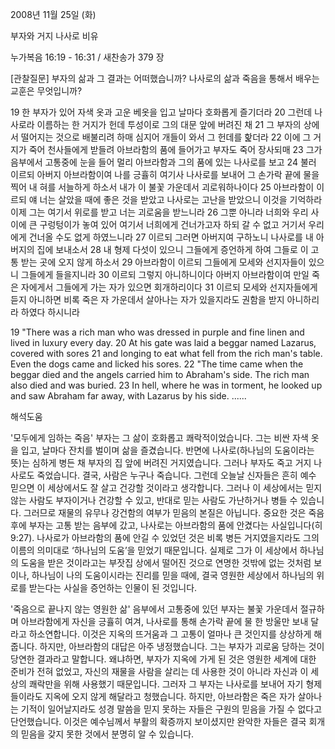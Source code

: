 2008년 11월 25일 (화)

부자와 거지 나사로 비유



누가복음 16:19 - 16:31 / 새찬송가 379 장


[관찰질문]
부자의 삶과 그 결과는 어떠했습니까?
나사로의 삶과 죽음을 통해서 배우는 교훈은 무엇입니까?  

19 한 부자가 있어 자색 옷과 고운 베옷을 입고 날마다 호화롭게 즐기더라 
20 그런데 나사로라 이름하는 한 거지가 헌데 투성이로 그의 대문 앞에 버려진 채 
21 그 부자의 상에서 떨어지는 것으로 배불리려 하매 심지어 개들이 와서 그 헌데를 핥더라 
22 이에 그 거지가 죽어 천사들에게 받들려 아브라함의 품에 들어가고 부자도 죽어 장사되매 
23 그가 음부에서 고통중에 눈을 들어 멀리 아브라함과 그의 품에 있는 나사로를 보고 
24 불러 이르되 아버지 아브라함이여 나를 긍휼히 여기사 나사로를 보내어 그 손가락 끝에 물을 찍어 내 혀를 서늘하게 하소서 내가 이 불꽃 가운데서 괴로워하나이다 
25 아브라함이 이르되 얘 너는 살았을 때에 좋은 것을 받았고 나사로는 고난을 받았으니 이것을 기억하라 이제 그는 여기서 위로를 받고 너는 괴로움을 받느니라 
26 그뿐 아니라 너희와 우리 사이에 큰 구렁텅이가 놓여 있어 여기서 너희에게 건너가고자 하되 갈 수 없고 거기서 우리에게 건너올 수도 없게 하였느니라 
27 이르되 그러면 아버지여 구하노니 나사로를 내 아버지의 집에 보내소서 
28 내 형제 다섯이 있으니 그들에게 증언하게 하여 그들로 이 고통 받는 곳에 오지 않게 하소서 
29 아브라함이 이르되 그들에게 모세와 선지자들이 있으니 그들에게 들을지니라 
30 이르되 그렇지 아니하니이다 아버지 아브라함이여 만일 죽은 자에게서 그들에게 가는 자가 있으면 회개하리이다 
31 이르되 모세와 선지자들에게 듣지 아니하면 비록 죽은 자 가운데서 살아나는 자가 있을지라도 권함을 받지 아니하리라 하였다 하시니라 


19 "There was a rich man who was dressed in purple and fine linen and lived in luxury every day. 
20 At his gate was laid a beggar named Lazarus, covered with sores
21 and longing to eat what fell from the rich man's table. Even the dogs came and licked his sores. 
22 "The time came when the beggar died and the angels carried him to Abraham's side. The rich man also died and was buried. 
23 In hell, where he was in torment, he looked up and saw Abraham far away, with Lazarus by his side. ......

해석도움





'모두에게 임하는 죽음'
 부자는 그 삶이 호화롭고 쾌락적이었습니다. 그는 비싼 자색 옷을 입고, 날마다 잔치를 벌이며 삶을 즐겼습니다. 반면에 나사로(하나님의 도움이라는 뜻)는 심하게 병든 채 부자의 집 앞에 버려진 거지였습니다. 그러나 부자도 죽고 거지 나사로도 죽었습니다. 결국, 사람은 누구나 죽습니다. 그런데 오늘날 신자들은 흔히 예수 믿으면 이 세상에서도 잘 살고 건강할 것이라고 생각합니다. 그러나 이 세상에서는 믿지 않는 사람도 부자이거나 건강할 수 있고, 반대로 믿는 사람도 가난하거나 병들 수 있습니다. 그러므로 재물의 유무나 강건함의 여부가 믿음의 본질은 아닙니다. 중요한 것은 죽음 후에 부자는 고통 받는 음부에 갔고, 나사로는 아브라함의 품에 안겼다는 사실입니다(히 9:27). 나사로가 아브라함의 품에 안길 수 있었던 것은 비록 병든 거지였을지라도 그의 이름의 의미대로 ‘하나님의 도움’을 믿었기 때문입니다. 실제로 그가 이 세상에서 하나님의 도움을 받은 것이라고는 부잣집 상에서 떨어진 것으로 연명한 것밖에 없는 것처럼 보이나, 하나님이 나의 도움이시라는 진리를 믿을 때에, 결국 영원한 세상에서 하나님의 위로를 받는다는 사실을 증언하는 인물이 된 것입니다.   

'죽음으로 끝나지 않는 영원한 삶'
 음부에서 고통중에 있던 부자는 불꽃 가운데서 절규하며 아브라함에게 자신을 긍휼히 여겨, 나사로를 통해 손가락 끝에 물 한 방울만 보내 달라고 하소연합니다. 이것은 지옥의 뜨거움과 그 고통이 얼마나 큰 것인지를 상상하게 해줍니다. 하지만, 아브라함의 대답은 아주 냉정했습니다. 그는 부자가 괴로움 당하는 것이 당연한 결과라고 말합니다. 왜냐하면, 부자가 지옥에 가게 된 것은 영원한 세계에 대한 준비가 전혀 없었고, 자신의 재물을 사람을 살리는 데 사용한 것이 아니라 자신과 이 세상의 쾌락만을 위해 사용했기 때문입니다. 그러자 그 부자는 나사로를 보내어 자기 형제들이라도 지옥에 오지 않게 해달라고 청했습니다. 하지만, 아브라함은 죽은 자가 살아나는 기적이 일어날지라도 성경 말씀을 믿지 못하는 자들은 구원의 믿음을 가질 수 없다고 단언했습니다. 이것은 예수님께서 부활의 확증까지 보이셨지만 완악한 자들은 결국 회개의 믿음을 갖지 못한 것에서 분명히 알 수 있습니다.